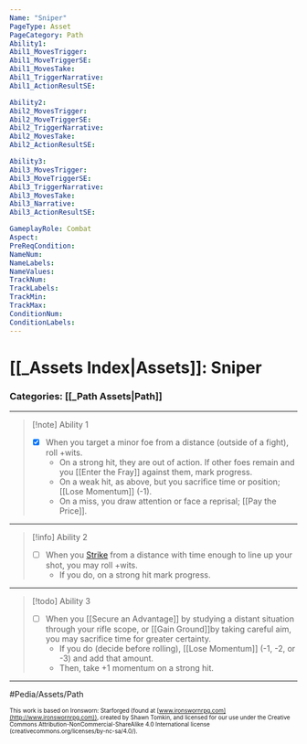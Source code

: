 ```yaml
---
Name: "Sniper"
PageType: Asset
PageCategory: Path
Ability1:
Abil1_MovesTrigger:
Abil1_MoveTriggerSE:
Abil1_MovesTake:
Abil1_TriggerNarrative:
Abil1_ActionResultSE:

Ability2:
Abil2_MovesTrigger:
Abil2_MoveTriggerSE:
Abil2_TriggerNarrative:
Abil2_MovesTake:
Abil2_ActionResultSE:

Ability3:
Abil3_MovesTrigger:
Abil3_MoveTriggerSE:
Abil3_TriggerNarrative:
Abil3_MovesTake:
Abil3_Narrative:
Abil3_ActionResultSE:

GameplayRole: Combat
Aspect:
PreReqCondition: 
NameNum:
NameLabels:
NameValues:
TrackNum:
TrackLabels:
TrackMin:
TrackMax:
ConditionNum:
ConditionLabels:
---
```

# [[_Assets Index|Assets]]: Sniper
### Categories: [[_Path Assets|Path]]
___
> [!note] Ability 1
> - [x] When you target a minor foe from a distance (outside of a fight), roll +wits. 
> 	- On a strong hit, they are out of action. If other foes remain and you [[Enter the Fray]] against them, mark progress. 
> 	- On a weak hit, as above, but you sacrifice time or position; [[Lose Momentum]] (-1).
> 	- On a miss, you draw attention or face a reprisal; [[Pay the Price]].
___
> [!info] Ability 2
> - [ ] When you [Strike](z_Obsi-Forge-Apedia/Moves/Combat/Strike.md) from a distance with time enough to line up your shot, you may roll +wits.
> 	- If you do, on a strong hit mark progress.
___
> [!todo] Ability 3
> - [ ] When you [[Secure an Advantage]] by studying a distant situation through your rifle scope, or [[Gain Ground]]by taking careful aim, you may sacrifice time for greater certainty. 
> 	- If you do (decide before rolling), [[Lose Momentum]] (-1, -2, or -3) and add that amount.
> 	- Then, take +1 momentum on a strong hit.
___

#Pedia/Assets/Path 

<font size=-2>This work is based on Ironsworn: Starforged (found at [www.ironswornrpg.com](http://www.ironswornrpg.com)), created by Shawn Tomkin, and licensed for our use under the Creative Commons Attribution-NonCommercial-ShareAlike 4.0 International license  (creativecommons.org/licenses/by-nc-sa/4.0/).</font>